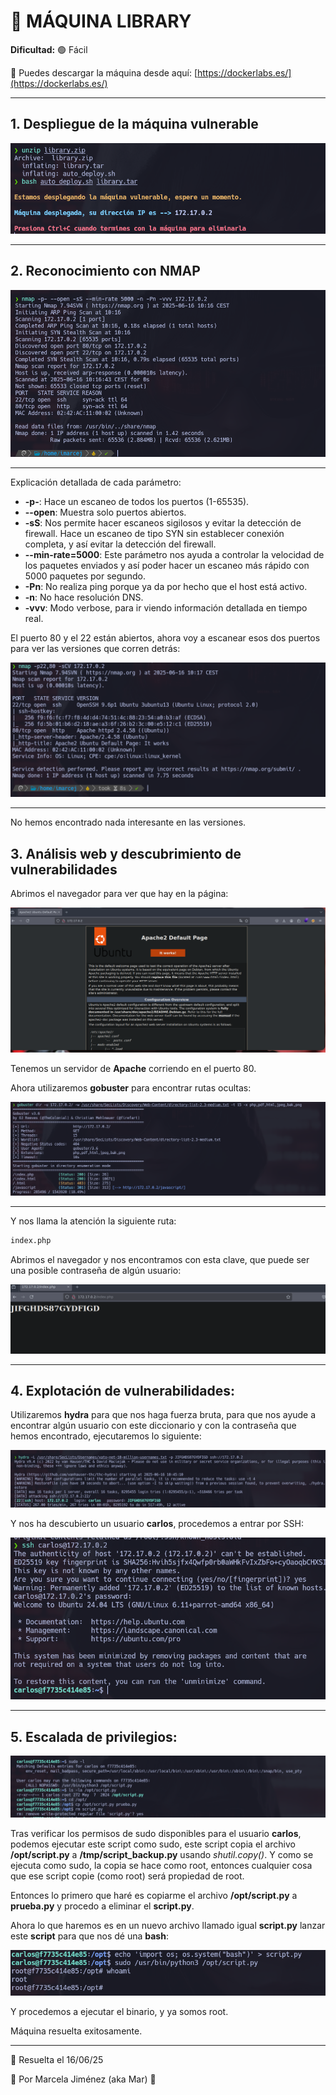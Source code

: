 # 🧠 MÁQUINA LIBRARY

**Dificultad:** 🟢 Fácil

🔗 Puedes descargar la máquina desde aquí: [https://dockerlabs.es/](https://dockerlabs.es/)

---

## 1. Despliegue de la máquina vulnerable

![máquina](./images/1.png)

---

## 2. Reconocimiento con **NMAP**

![máquina](./images/2.png)

---

Explicación detallada de cada parámetro:

- **-p-**: Hace un escaneo de todos los puertos (1-65535).
- **--open**: Muestra solo puertos abiertos.
- **-sS**: Nos permite hacer escaneos sigilosos y evitar la detección de firewall. Hace un escaneo de tipo SYN sin establecer conexión completa, y así evitar la detección del firewall.
- **--min-rate=5000**: Este parámetro nos ayuda a controlar la velocidad de los paquetes enviados y así poder hacer un escaneo más rápido con 5000 paquetes por segundo.
- **-Pn**: No realiza ping porque ya da por hecho que el host está activo.
- **-n**: No hace resolución DNS.
- **-vvv**: Modo verbose, para ir viendo información detallada en tiempo real.


El puerto 80 y el 22 están abiertos, ahora voy a escanear esos dos puertos para ver las versiones que corren detrás:

![máquina](./images/3.png)

---

No hemos encontrado nada interesante en las versiones.

## 3. Análisis web y descubrimiento de vulnerabilidades

Abrimos el navegador para ver que hay en la página:

![máquina](./images/4.png)

Tenemos un servidor de **Apache** corriendo en el puerto 80. 

Ahora utilizaremos **gobuster** para encontrar rutas ocultas:

![máquina](./images/5.png)

---

Y nos llama la atención la siguiente ruta:

```bash
index.php
```

Abrimos el navegador y nos encontramos con esta clave, que puede ser una posible contraseña de algún usuario:

![máquina](./images/6.png)

---

## 4. Explotación de vulnerabilidades:

Utilizaremos **hydra** para que nos haga fuerza bruta, para que nos ayude a encontrar algún usuario con este diccionario y con la contraseña que hemos encontrado, ejecutaremos lo siguiente:

![máquina](./images/7.png)

Y nos ha descubierto un usuario **carlos**, procedemos a entrar por SSH:

![máquina](./images/8.png)

---

## 5. Escalada de privilegios:

![máquina](./images/9.png)

Tras verificar los permisos de sudo disponibles para el usuario **carlos**, podemos ejecutar este script como sudo, este script copia el archivo **/opt/script.py** a **/tmp/script_backup.py** usando *shutil.copy()*. Y como se ejecuta como sudo, la copia se hace como root, entonces cualquier cosa que ese script copie (como root) será propiedad de root.

Entonces lo primero que haré es copiarme el archivo **/opt/script.py** a **prueba.py** y procedo a eliminar el **script.py**.

Ahora lo que haremos es en un nuevo archivo llamado igual **script.py** lanzar este **script** para que nos dé una **bash**:

![máquina](./images/10.png)

Y procedemos a ejecutar el binario, y ya somos root.


Máquina resuelta exitosamente.

---

📅 Resuelta el 16/06/25

👩 Por Marcela Jiménez (aka Mar)
🐉





